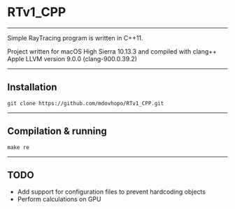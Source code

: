 # RTv1_CPP

----
Simple RayTracing program is written in C++11.

Project written for macOS High Sierra 10.13.3 and compiled with clang++ Apple LLVM version 9.0.0 (clang-900.0.39.2)

----
## Installation

    git clone https://github.com/mdovhopo/RTv1_CPP.git

----
## Compilation & running

    make re

----
## TODO

*  Add support for configuration files to prevent hardcoding objects
*  Perform calculations on GPU 


